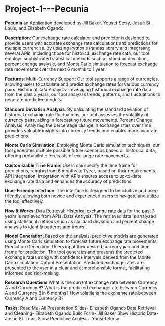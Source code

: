 # Project-1---Pecunia
**Pecunia** an Application developed by Jill Baker, Yousef Sersy, Josue St. Louis, and Elizabeth Ogando.

**Description**:
Our exchange rate calculator and predictor is designed to provide users with accurate exchange rate calculations and predictions for multiple currencies. By utilizing Python's Pandas library and integrating several APIs, including those for historical exchange rate data, our tool employs sophisticated statistical methods such as standard deviation, percent change analysis, and Monte Carlo simulation to forecast exchange rate movements over the next 6 months to 1 year.

**Features**:
Multi-Currency Support: Our tool supports a range of currencies, allowing users to calculate and predict exchange rates for various currency pairs.
Historical Data Analysis: Leveraging historical exchange rate data from the past 3 years, our tool analyzes trends, patterns, and fluctuations to generate predictive models.

**Standard Deviation Analysis**: By calculating the standard deviation of historical exchange rate fluctuations, our tool assesses the volatility of currency pairs, aiding in forecasting future movements.
Percent Change Analysis: Analyzing the percentage change in exchange rates over time provides valuable insights into currency trends and enables more accurate predictions.

**Monte Carlo Simulation**: Employing Monte Carlo simulation techniques, our tool generates multiple possible future scenarios based on historical data, offering probabilistic forecasts of exchange rate movements.

**Customizable Time Frame**: Users can specify the time frame for predictions, ranging from 6 months to 1 year, based on their requirements.
API Integration: Integration with APIs ensures access to up-to-date exchange rate data and enhances the accuracy of predictions.

**User-Friendly Interface**: The interface is designed to be intuitive and user-friendly, allowing both novice and experienced users to navigate and utilize the tool effectively.

**How It Works**:
Data Retrieval: Historical exchange rate data for the past 3 years is retrieved from APIs.
Data Analysis: The retrieved data is analyzed using statistical methods such as standard deviation and percent change analysis to identify patterns and trends.

**Model Generation**: Based on the analysis, predictive models are generated using Monte Carlo simulation to forecast future exchange rate movements.
Prediction Generation: Users input their desired currency pair and time frame for prediction. The tool generates and presents the predicted exchange rates along with confidence intervals derived from the Monte Carlo simulation.
Output Presentation: Predicted exchange rates are presented to the user in a clear and comprehensible format, facilitating informed decision-making.

**Research Questions**
What is the current exchange rate between Currency A and Currency B?
What is the predicted exchange rate between Currency A and Currency B in 6 months?
How volatile is the exchange rate between Currency A and Currency B?


**Tasks**:
Read Me- All
Presentation Slides- Elizabeth Ogando
Data Retrieval and Cleaning- Elizabeth Ogando
Build Form- Jill Baker
Show Historic Data- Josue St. Louis
Show Predictive Analysis- Yousef Sersy
